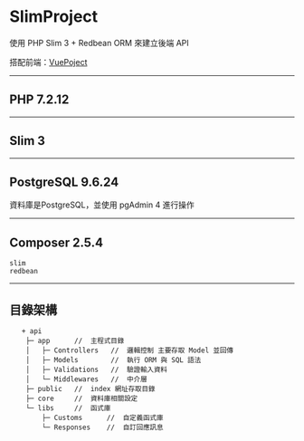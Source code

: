 # SlimProject

使用 PHP Slim 3 + Redbean ORM 來建立後端 API

搭配前端：[VuePoject](https://github.com/tk50486yui/VueProject.git)

---
## PHP 7.2.12


---
## Slim 3


---
## PostgreSQL 9.6.24

資料庫是PostgreSQL，並使用 pgAdmin 4 進行操作

---
## Composer 2.5.4

    slim
    redbean

---
## 目錄架構
```    
   + api
    ├─ app      //  主程式目錄
    │   ├─ Controllers   //  邏輯控制 主要存取 Model 並回傳
    │   ├─ Models        //  執行 ORM 與 SQL 語法
    │   ├─ Validations   //  驗證輸入資料
    │   └─ Middlewares   //  中介層   
    ├─ public   //  index 網址存取目錄    
    ├─ core     //  資料庫相關設定
    └─ libs     //  函式庫
        ├─ Customs      //  自定義函式庫
        └─ Responses    //  自訂回應訊息

```